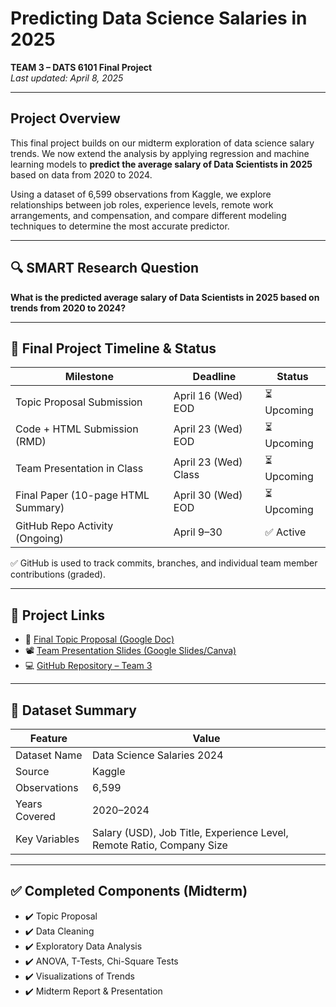 # Predicting Data Science Salaries in 2025  
**TEAM 3 – DATS 6101 Final Project**  
_Last updated: April 8, 2025_

---

## Project Overview  
This final project builds on our midterm exploration of data science salary trends. We now extend the analysis by applying regression and machine learning models to **predict the average salary of Data Scientists in 2025** based on data from 2020 to 2024.  

Using a dataset of 6,599 observations from Kaggle, we explore relationships between job roles, experience levels, remote work arrangements, and compensation, and compare different modeling techniques to determine the most accurate predictor.

---

## 🔍 SMART Research Question  
**What is the predicted average salary of Data Scientists in 2025 based on trends from 2020 to 2024?**

---

## 📌 Final Project Timeline & Status

| **Milestone**                           | **Deadline**           | **Status**         |
|-----------------------------------------|-------------------------|---------------------|
| Topic Proposal Submission               | April 16 (Wed) EOD      | ⏳ Upcoming         |
| Code + HTML Submission (RMD)            | April 23 (Wed) EOD      | ⏳ Upcoming         |
| Team Presentation in Class              | April 23 (Wed) Class    | ⏳ Upcoming         |
| Final Paper (10-page HTML Summary)      | April 30 (Wed) EOD      | ⏳ Upcoming         |
| GitHub Repo Activity (Ongoing)          | April 9–30              | ✅ Active           |

✅ GitHub is used to track commits, branches, and individual team member contributions (graded).

---


## 📂 Project Links


- 📝 [Final Topic Proposal (Google Doc)](https://docs.google.com/document/d/1TonihM2pEICN_JhDjw1G4cQPScTqqWj9scFf5tIRjkU/edit?tab=t.0#heading=h.9bmkoplnagtk)
- 📽️ [Team Presentation Slides (Google Slides/Canva)](link-here)
- 💻 [GitHub Repository – Team 3](https://github.com/sameerbatra1/Data-Science-Salaries)


---

## 📌 Dataset Summary

| Feature             | Value                         |
|---------------------|-------------------------------|
| Dataset Name        | Data Science Salaries 2024     |
| Source              | Kaggle                         |
| Observations        | 6,599                          |
| Years Covered       | 2020–2024                      |
| Key Variables       | Salary (USD), Job Title, Experience Level, Remote Ratio, Company Size |

---

## ✅ Completed Components (Midterm)

- ✔️ Topic Proposal
- ✔️ Data Cleaning
- ✔️ Exploratory Data Analysis
- ✔️ ANOVA, T-Tests, Chi-Square Tests
- ✔️ Visualizations of Trends
- ✔️ Midterm Report & Presentation

